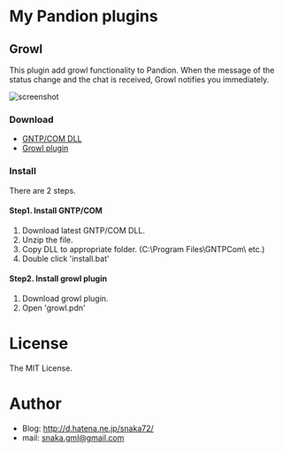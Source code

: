 # My Pandion plugins

## Growl

This plugin add growl functionality to Pandion.
When the message of the status change and the chat is received, Growl notifies you immediately.

![screenshot](http://gyazo.com/34a61fd9d13b4b03751b5feca298d316.png)

### Download

* [GNTP/COM DLL](http://github.com/snaka/GNTPCom/downloads)
* [Growl plugin](http://github.com/snaka/snaka-pandion-plugins/raw/master/growl/growl.pdn)

### Install

There are 2 steps.

#### Step1. Install GNTP/COM

1. Download latest GNTP/COM DLL.
2. Unzip the file.
3. Copy DLL to appropriate folder. (C:\Program Files\GNTPCom\ etc.)
4. Double click 'install.bat'

#### Step2. Install growl plugin

1. Download growl plugin.
2. Open 'growl.pdn' 

# License

The MIT License.

# Author

- Blog: http://d.hatena.ne.jp/snaka72/
- mail: snaka.gml@gmail.com


